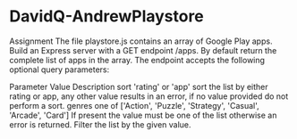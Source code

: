 # DavidQ-AndrewPlaystore

Assignment
The file playstore.js contains an array of Google Play apps. Build an Express server with a GET endpoint /apps. By default return the complete list of apps in the array. The endpoint accepts the following optional query parameters:

Parameter	Value	Description
sort	'rating' or 'app'	sort the list by either rating or app, any other value results in an error, if no value provided do not perform a sort.
genres	one of ['Action', 'Puzzle', 'Strategy', 'Casual', 'Arcade', 'Card']	If present the value must be one of the list otherwise an error is returned. Filter the list by the given value.
